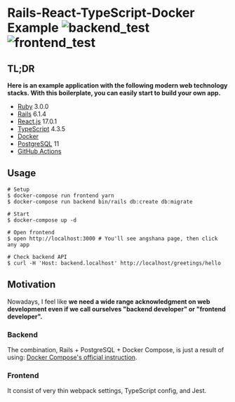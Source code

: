 # Rails-React-TypeScript-Docker Example ![backend_test](https://github.com/ohbarye/rails-react-typescript-docker-example/actions/workflows/backend_test.yml/badge.svg) ![frontend_test](https://github.com/ohbarye/rails-react-typescript-docker-example/actions/workflows/frontend_test.yml/badge.svg)

## TL;DR

**Here is an example application with the following modern web technology stacks. With this boilerplate, you can easily start to build your own app.**

- [Ruby](https://www.ruby-lang.org/en/) 3.0.0
- [Rails](https://rubyonrails.org/) 6.1.4
- [React.js](https://reactjs.org/) 17.0.1
- [TypeScript](https://www.typescriptlang.org/) 4.3.5
- [Docker](https://docs.docker.com/)
- [PostgreSQL](https://www.postgresql.org/) 11
- [GitHub Actions](https://github.com/features/actions)

## Usage

```shell
# Setup
$ docker-compose run frontend yarn
$ docker-compose run backend bin/rails db:create db:migrate

# Start
$ docker-compose up -d

# Open frontend
$ open http://localhost:3000 # You'll see angshana page, then click any app

# Check backend API
$ curl -H 'Host: backend.localhost' http://localhost/greetings/hello
```

## Motivation

Nowadays, I feel like **we need a wide range acknowledgment on web development even if we call ourselves "backend developer" or "frontend developer".**

### Backend

The combination, Rails + PostgreSQL + Docker Compose, is just a result of using: [Docker Compose's official instruction](https://docs.docker.com/compose/rails/).

### Frontend

It consist of very thin webpack settings, TypeScript config, and Jest.

